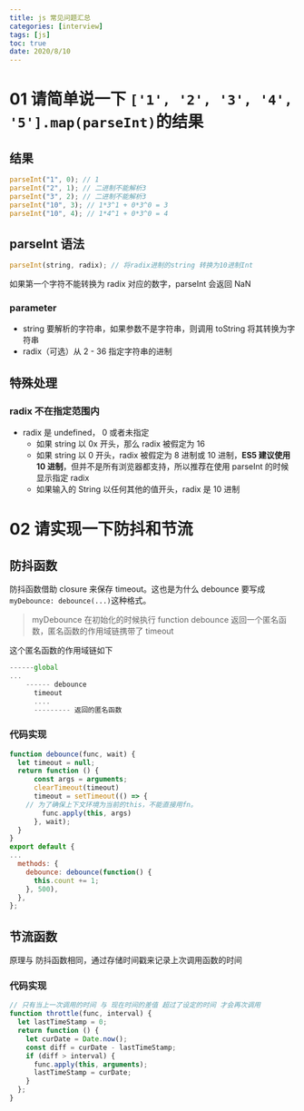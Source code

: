 ```yaml
---
title: js 常见问题汇总
categories: [interview]
tags: [js]
toc: true
date: 2020/8/10
---
```


# 01 请简单说一下 `['1', '2', '3', '4', '5'].map(parseInt)`的结果

## 结果

```js
parseInt("1", 0); // 1
parseInt("2", 1); // 二进制不能解析3
parseInt("3", 2); // 二进制不能解析3
parseInt("10", 3); // 1*3^1 + 0*3^0 = 3
parseInt("10", 4); // 1*4^1 + 0*3^0 = 4
```

## parseInt 语法

```js
parseInt(string, radix); // 将radix进制的string 转换为10进制Int
```

如果第一个字符不能转换为 radix 对应的数字，parseInt 会返回 NaN

### parameter

- string 要解析的字符串，如果参数不是字符串，则调用 toString 将其转换为字符串
- radix（可选）从 2 - 36 指定字符串的进制

## 特殊处理

### radix 不在指定范围内

- radix 是 undefined， 0 或者未指定
  - 如果 string 以 0x 开头，那么 radix 被假定为 16
  - 如果 string 以 0 开头，radix 被假定为 8 进制或 10 进制，**ES5 建议使用 10 进制**，但并不是所有浏览器都支持，所以推荐在使用 parseInt 的时候显示指定 radix
  - 如果输入的 String 以任何其他的值开头，radix 是 10 进制

# 02 请实现一下防抖和节流

## 防抖函数

防抖函数借助 closure 来保存 timeout。这也是为什么 debounce 要写成 `myDebounce: debounce(...)`这种格式。

> myDebounce 在初始化的时候执行 function debounce 返回一个匿名函数，匿名函数的作用域链携带了 timeout

这个匿名函数的作用域链如下

```js
------global
...
    ------ debounce
	  timeout
	  ....
	  --------- 返回的匿名函数
```

### 代码实现

```js
function debounce(func, wait) {
  let timeout = null;
  return function () {
      const args = arguments;
      clearTimeout(timeout)
      timeout = setTimeout(() => {
	// 为了确保上下文环境为当前的this，不能直接用fn。
        func.apply(this, args)
      }, wait);
  }
}
export default {
...
  methods: {
    debounce: debounce(function() {
      this.count += 1;
    }, 500),
  },
};
```

## 节流函数

原理与 防抖函数相同，通过存储时间戳来记录上次调用函数的时间

### 代码实现

```js
// 只有当上一次调用的时间 与 现在时间的差值 超过了设定的时间 才会再次调用
function throttle(func, interval) {
  let lastTimeStamp = 0;
  return function () {
    let curDate = Date.now();
    const diff = curDate - lastTimeStamp;
    if (diff > interval) {
      func.apply(this, arguments);
      lastTimeStamp = curDate;
    }
  };
}
```
